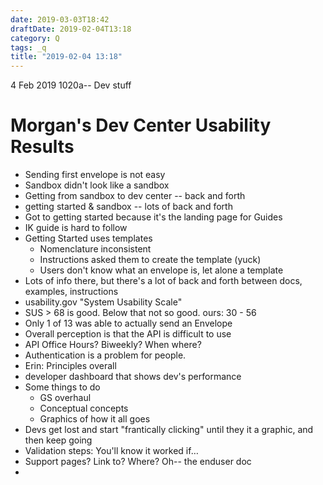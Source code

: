 ```yaml
---
date: 2019-03-03T18:42
draftDate: 2019-02-04T13:18
category: Q
tags: _q
title: "2019-02-04 13:18"
---
```


4 Feb 2019 1020a--
Dev stuff



# Morgan's Dev Center Usability Results

- Sending first envelope is not easy
- Sandbox didn't look like a sandbox
- Getting from sandbox to dev center -- back and forth
- getting started & sandbox -- lots of back and forth
- Got to getting started because it's the landing page for Guides
- IK guide is hard to follow
- Getting Started uses templates
	- Nomenclature inconsistent
	- Instructions asked them to create the template (yuck)
	- Users don't know what an envelope is, let alone a template
- Lots of info there, but there's a lot of back and forth between docs, examples, instructions
- usability.gov "System Usability Scale"
- SUS > 68 is good. Below that not so good. ours: 30 - 56
- Only 1 of 13 was able to actually send an Envelope
- Overall perception is that the API is difficult to use
- API Office Hours? Biweekly? When where?
- Authentication is a problem for people.
- Erin: Principles overall
- developer dashboard that shows dev's performance
- Some things to do
	- GS overhaul
	- Conceptual concepts
	- Graphics of how it all goes
- Devs get lost and start "frantically clicking" until they it a graphic, and then keep going
- Validation steps: You'll know it worked if…
- Support pages? Link to? Where? Oh-- the enduser doc
-
